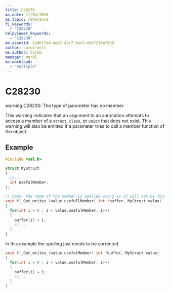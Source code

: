 ```yaml
---
title: C28230
ms.date: 11/04/2016
ms.topic: reference
f1_keywords:
  - "C28230"
helpviewer_keywords:
  - "C28230"
ms.assetid: 124b17ed-ae47-42c7-bec5-e8e7210af899
author: corob-msft
ms.author: corob
manager: markl
ms.workload:
  - "multiple"
---
```

# C28230
warning C28230: The type of parameter has no member.

 This warning indicates that an argument to an annotation attempts to access a member of a `struct`, `class`, or `union` that does not exist.  This warning will also be emitted if a parameter tries to call a member function of the object.

## Example

```cpp
#include <sal.h>

struct MyStruct
{
  //...
  int usefulMember;
};

// Oops, the name of the member is spelled wrong so it will not be found
void f(_Out_writes_(value.usefullMember) int *buffer, MyStruct value)
{
  for(int i = 0 ; i < value.usefulMember; i++)
  {
    buffer[i] = i;
    //...
  }
}
```

In this example the spelling just needs to be corrected.

```cpp
void f(_Out_writes_(value.usefulMember) int *buffer, MyStruct value)
{
  for(int i = 0 ; i < value.usefulMember; i++)
  {
    buffer[i] = i;
    //...
  }
}
```

